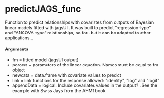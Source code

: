 # predictJAGS_func
Function to predict relationships with covariates from outputs of Bayesian linear models fitted with jagsUI
\.
It was built to predict "regression-type" and "ANCOVA-type" relationships, so far.. but it can be adapted to other applications...

#### Arguments
  - fm = fitted model (jagsUI output)
  - params = parameters of the linear equation. Names must be equal to fm object
  - newdata = data.frame with covariate values to predict
  - link = link functions for the response allowed: "identity", "log" and "logit"
  - appendData = logical. Include covariates values in the output?
\.
See the example with Swiss Jays from the AHM1 book


